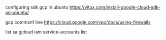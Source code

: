 configuring sdk gcp in ubuntu
https://vitux.com/install-google-cloud-sdk-on-ubuntu/

gcp commsnf line
https://cloud.google.com/vpc/docs/using-firewalls


list sa
gcloud iam service-accounts list
